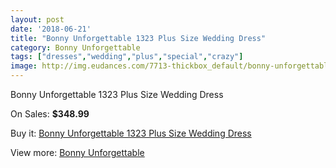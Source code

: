 ```yaml
---
layout: post
date: '2018-06-21'
title: "Bonny Unforgettable 1323 Plus Size Wedding Dress"
category: Bonny Unforgettable
tags: ["dresses","wedding","plus","special","crazy"]
image: http://img.eudances.com/7713-thickbox_default/bonny-unforgettable-1323-plus-size-wedding-dress.jpg
---
```

Bonny Unforgettable 1323 Plus Size Wedding Dress

On Sales: **$348.99**
<a href="https://www.eudances.com/en/bonny-unforgettable/2726-bonny-unforgettable-1323-plus-size-wedding-dress.html"><amp-img layout="responsive" width="600" height="600" src="//img.eudances.com/7713-thickbox_default/bonny-unforgettable-1323-plus-size-wedding-dress.jpg" alt="Bonny Unforgettable 1323 Plus Size Wedding Dress 0" /></a>
<a href="https://www.eudances.com/en/bonny-unforgettable/2726-bonny-unforgettable-1323-plus-size-wedding-dress.html"><amp-img layout="responsive" width="600" height="600" src="//img.eudances.com/7715-thickbox_default/bonny-unforgettable-1323-plus-size-wedding-dress.jpg" alt="Bonny Unforgettable 1323 Plus Size Wedding Dress 1" /></a>
<a href="https://www.eudances.com/en/bonny-unforgettable/2726-bonny-unforgettable-1323-plus-size-wedding-dress.html"><amp-img layout="responsive" width="600" height="600" src="//img.eudances.com/7714-thickbox_default/bonny-unforgettable-1323-plus-size-wedding-dress.jpg" alt="Bonny Unforgettable 1323 Plus Size Wedding Dress 2" /></a>

Buy it: [Bonny Unforgettable 1323 Plus Size Wedding Dress](https://www.eudances.com/en/bonny-unforgettable/2726-bonny-unforgettable-1323-plus-size-wedding-dress.html "Bonny Unforgettable 1323 Plus Size Wedding Dress")

View more: [Bonny Unforgettable](https://www.eudances.com/en/41-bonny-unforgettable "Bonny Unforgettable")